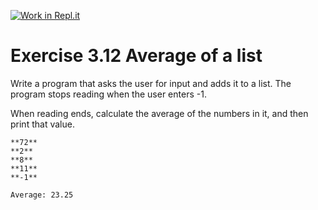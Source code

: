 [![Work in Repl.it](https://classroom.github.com/assets/work-in-replit-14baed9a392b3a25080506f3b7b6d57f295ec2978f6f33ec97e36a161684cbe9.svg)](https://classroom.github.com/online_ide?assignment_repo_id=3455908&assignment_repo_type=AssignmentRepo)
# Exercise 3.12 Average of a list

Write a program that asks the user for input and adds it to a list. The program stops reading when the user enters -1.

When reading ends, calculate the average of the numbers in it, and then print that value.

```plaintext
**72**
**2**
**8**
**11**
**-1**

Average: 23.25
```
